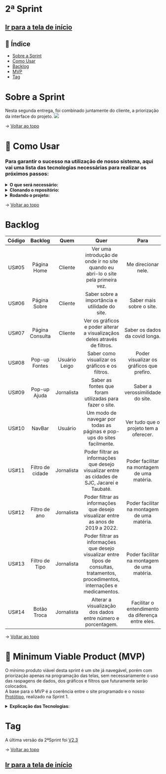 <br id="topo">

# 2ª Sprint

## [Ir para a tela de início](./../../../README.md)

## :mag_right: Índice

* [Sobre a Sprint](#SobreASprint)
* [Como Usar](#comoUsar)
* [Backlog](#backlog)
* [MVP](#MVP)
* [Tag](#tag)

<p style="text-align: center">
<span id="SobreASprint"></span>

# Sobre a Sprint
Nesta segunda entrega, foi combinado juntamente do cliente, a priorização da interface do projeto.
<img src="https://github.com/equipedevo/API_1/blob/main/doc/sprint/Site_sprint2.gif?raw=true"></br>

→ [Voltar ao topo](#topo)</br>

<span id="comoUsar"></span>

# :wrench: Como Usar
<h3>Para garantir o sucesso na utilização de nosso sistema, aqui vai uma lista das tecnologias necessárias para realizar os próximos passos:</h3>

<details>
  <summary><b>O que será necessário:</b></summary>

  1. <a href="https://git-scm.com/downloads">Git</a> Precisaremos do git para realizarmos a clonagem do nosso repositório do github.

  2. <a href="https://www.python.org/downloads">Python</a> Recomendamos que você instale uma versão superior à 3.6, nós particularmente utilizamos a 3.11, mas qualquer uma a partir do 3.7 irá funcionar, não esqueça de na hora da instalação, marcar a opção da instalação do pip, pois precisaremos dele para o ambiente virtual.
</details>

<details>
  <summary><b>Clonando o repositório:</b></summary>

 1. Clone o repositório atual através do git no seu cmd, utilize o comando:
  ```
  git clone https://github.com/equipedevo/API_1
  ```

 2. Ainda no cmd vá para a pasta src:
  ```
  cd API_1/src/
  ```
</details>


<details>
<summary><b>Rodando o projeto:</b></summary> 

 1. Após entrar na pasta src, digite os seguintes comandos:
  ```
  python -m venv venv
  .\venv\Scripts\activate
  pip install -r requirements.txt
  flask run
  ```

 2. Após realizar o comando flask run, clique no link que ele te dá no cmd, ou então simplesmente acesse este: <a href="http://127.0.0.1:5000">http://127.0.0.1:5000</a>

 3. Após finalizar o uso do nosso site, para sair do ambiente virtual, execute o seguinte comando:
  ```
  deactivate
  ```

</details>

→ [Voltar ao topo](#topo)

<span id="backlog"></span>

# Backlog

| Código |      Backlog     |     Quem      |                                                                 Quer                                                                 |                       Para                        |
| :----: | :--------------: | :-----------: | :----------------------------------------------------------------------------------------------------------------------------------: | :-----------------------------------------------: |
| US#05  | Página Home      | Cliente       | Ver uma introdução de onde ir no site quando eu abri-lo o site pela primeira vez.                                                    | Me direcionar nele.                               |
| US#06  | Página Sobre     | Cliente       | Saber sobre a importância e utilidade do site.                                                                                        | Saber mais sobre o site.                          |
| US#07  | Página Consulta  | Cliente       | Ver os gráficos e poder alterar a visualizaçãos deles através de filtros.                                                            | Saber os dados da covid longa.                    |
| US#08  | Pop-up Fontes    | Usuário Leigo | Saber como visualizar os gráficos e os filtros.                                                                                      | Poder visualizar os gráficos que prefiro.         |
| US#09  | Pop-up Ajuda     | Jornalista    | Saber as fontes que foram utilizadas para fazer o site.                                                                              | Saber a verossimilidade do site.                  |
| US#10  | NavBar           | Usuário       | Um modo de navegar por todas as páginas e pop-ups do sites facilmente.                                                               | Ver tudo que o projeto tem a oferecer.            |
| US#11  | Filtro de cidade | Jornalista    | Poder filtrar as informações que desejo visualizar entre as cidades de SJC, Jacareí e Taubaté.                                       | Poder facilitar na montagem de uma matéria.       |
| US#12  | Filtro de ano    | Jornalista    | Poder filtrar as informações que desejo visualizar entre as anos de 2019 a 2022.                                                     | Poder facilitar na montagem de uma matéria.       |
| US#13  | Filtro de Tipo   | Jornalista    | Poder filtrar as informações que desejo visualizar entre tipos de consultas, tratamentos, procedimentos, internações e medicamentos. | Poder facilitar na montagem de uma matéria.       |
| US#14  | Botão Troca      | Jornalista    | Alterar a visualização dos dados entre número e porcentagem.                                                                         | Facilitar o entendimento da diferença entre eles. |

→ [Voltar ao topo](#topo)

<span id="MVP"></span>

# :triangular_flag_on_post: Minimum Viable Product (MVP)

O mínimo produto viável desta sprint é um site já navegável, porém com priorização apenas na programação das telas, sem necessariamente o uso das raspagens de dados, dos gráficos e  filtros que futuramente serão colocados.<br> A base para o MVP é a coerência entre o site programado e o nosso [Protótipo](./../../prototipo/Prot%C3%B3tipo.gif), realizado na Sprint 1.

<details>
  <summary><b>Explicação das Tecnologias:</b></summary>
  <br>
  1. <a href="https://www.w3schools.com/html/">HTML</a>: Utilizado para toda a estruturação das páginas do nosso site<br>
  2. <a href="https://www.w3schools.com/css/">CSS</a>: Utilizado para toda a estilização das páginas do nosso site<br>
  3. <a href="https://flask.palletsprojects.com/en/2.2.x/">Flask</a>: Utilizado para fazer as rotas do nosso site e facilitar manutenção do mesmo, já que fazemos o uso do "base.html", onde está incluído tudo que será equivalente em todas as páginas do site<br>
  4. <a href="https://www.w3schools.com/js/default.asp">JavaScript</a>: Utilizado para as funcionalidades do filtro da página de consultas<br>
  5. <a href="https://www.w3schools.com/python/default.asp">Python</a>: Utilizado para fazer a construção dos gráficos através de arquivos .csv já criados
</details>

<span id="tag"></span>

# Tag

A última versão da 2ªSprint foi [V2.3](https://github.com/equipedevo/API_1/releases/tag/V2.3)

→ [Voltar ao topo](#topo)

## [Ir para a tela de início](./../../../)